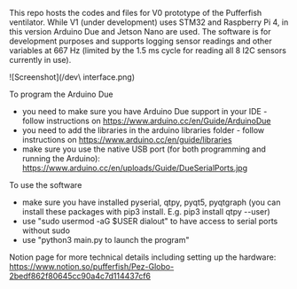 This repo hosts the codes and files for V0 prototype of the Pufferfish ventilator. While V1 (under development) uses STM32 and Raspberry Pi 4, in this version Arduino Due and Jetson Nano are used. The software is for development purposes and supports logging sensor readings and other variables at 667 Hz (limited by the 1.5 ms cycle for reading all 8 I2C sensors currently in use). 

![Screenshot](/dev\ interface.png)

To program the Arduino Due
- you need to make sure you have Arduino Due support in your IDE - follow instructions on https://www.arduino.cc/en/Guide/ArduinoDue
- you need to add the libraries in the arduino libraries folder - follow instructions on https://www.arduino.cc/en/guide/libraries 
- make sure you use the native USB port (for both programming and running the Arduino): https://www.arduino.cc/en/uploads/Guide/DueSerialPorts.jpg 

To use the software
- make sure you have installed pyserial, qtpy, pyqt5, pyqtgraph (you can install these packages with pip3 install. E.g. pip3 install qtpy --user)
- use "sudo usermod -aG $USER dialout" to have access to serial ports without sudo
- use "python3 main.py to launch the program"

Notion page for more technical details including setting up the hardware: https://www.notion.so/pufferfish/Pez-Globo-2bedf862f80645cc90a4c7d114437cf6 
